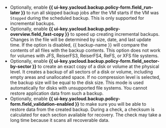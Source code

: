 * Optionally, enable **{{ ui-key.yacloud.backup.policy-form.field_run-later }}** to run all skipped backup jobs after the VM starts if the VM was `Stopped` during the scheduled backup. This is only supported for incremental backups.
* Optionally, enable **{{ ui-key.yacloud.backup.policy-overview.field_fast-copy }}** to speed up creating incremental backups. Changes in the file will be determined by size, date, and last update time. If the option is disabled, {{ backup-name }} will compare the contents of all files with the backup contents. This option does not work for volumes with JFS, ReiserFS3, ReiserFS4, ReFS, or XFS file systems.
* Optionally, enable **{{ ui-key.yacloud.backup.policy-form.field_sector-by-sector }}** to create an exact copy of a disk or volume at the physical level. It creates a backup of all sectors of a disk or volume, including empty areas and unallocated space. If no compression level is selected, the backup size will be equal to the disk size. This mode is used automatically for disks with unsupported file systems. You cannot restore application data from such a backup.
* Optionally, enable **{{ ui-key.yacloud.backup.policy-form.field_validation-enabled }}** to make sure you will be able to restore data from the created backup. During a check, a checksum is calculated for each section available for recovery. The check may take a long time because it scans all recoverable data.